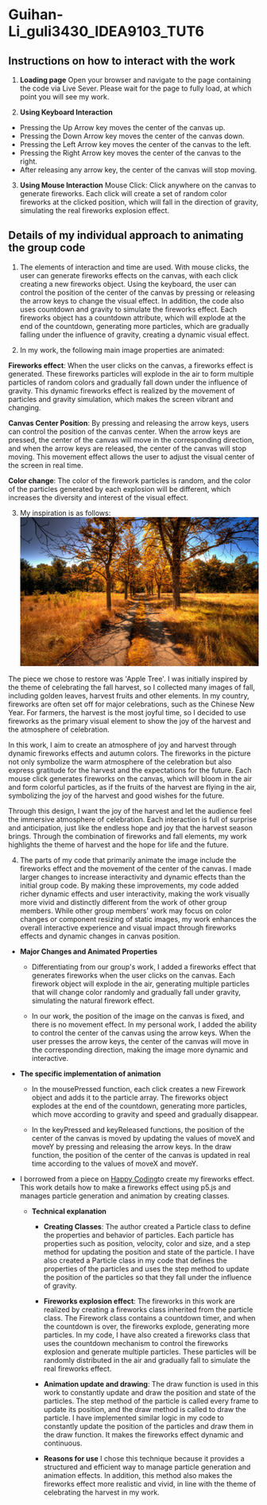 # Guihan-Li_guli3430_IDEA9103_TUT6

## **Instructions on how to interact with the work**
1. **Loading page**
Open your browser and navigate to the page containing the code via Live Sever. Please wait for the page to fully load, at which point you will see my work.

2. **Using Keyboard Interaction**
- Pressing the Up Arrow key moves the center of the canvas up.
- Pressing the Down Arrow key moves the center of the canvas down.
- Pressing the Left Arrow key moves the center of the canvas to the left.
- Pressing the Right Arrow key moves the center of the canvas to the right.
- After releasing any arrow key, the center of the canvas will stop moving.

3. **Using Mouse Interaction**
Mouse Click: Click anywhere on the canvas to generate fireworks. Each click will create a set of random color fireworks at the clicked position, which will fall in the direction of gravity, simulating the real fireworks explosion effect.

## **Details of my individual approach to animating the group code**
1. The elements of interaction and time are used. With mouse clicks, the user can generate fireworks effects on the canvas, with each click creating a new fireworks object. Using the keyboard, the user can control the position of the center of the canvas by pressing or releasing the arrow keys to change the visual effect. In addition, the code also uses countdown and gravity to simulate the fireworks effect. Each fireworks object has a countdown attribute, which will explode at the end of the countdown, generating more particles, which are gradually falling under the influence of gravity, creating a dynamic visual effect.


2. In my work, the following main image properties are animated:

**Fireworks effect**: When the user clicks on the canvas, a fireworks effect is generated. These fireworks particles will explode in the air to form multiple particles of random colors and gradually fall down under the influence of gravity. This dynamic fireworks effect is realized by the movement of particles and gravity simulation, which makes the screen vibrant and changing.

**Canvas Center Position**: By pressing and releasing the arrow keys, users can control the position of the canvas center. When the arrow keys are pressed, the center of the canvas will move in the corresponding direction, and when the arrow keys are released, the center of the canvas will stop moving. This movement effect allows the user to adjust the visual center of the screen in real time.

**Color change**: The color of the firework particles is random, and the color of the particles generated by each explosion will be different, which increases the diversity and interest of the visual effect.

3. My inspiration is as follows:
![Fall](Fall.jpg)

The piece we chose to restore was 'Apple Tree'. I was initially inspired by the theme of celebrating the fall harvest, so I collected many images of fall, including golden leaves, harvest fruits and other elements. In my country, fireworks are often set off for major celebrations, such as the Chinese New Year. For farmers, the harvest is the most joyful time, so I decided to use fireworks as the primary visual element to show the joy of the harvest and the atmosphere of celebration.

In this work, I aim to create an atmosphere of joy and harvest through dynamic fireworks effects and autumn colors. The fireworks in the picture not only symbolize the warm atmosphere of the celebration but also express gratitude for the harvest and the expectations for the future. Each mouse click generates fireworks on the canvas, which will bloom in the air and form colorful particles, as if the fruits of the harvest are flying in the air, symbolizing the joy of the harvest and good wishes for the future.

Through this design, I want the joy of the harvest and let the audience feel the immersive atmosphere of celebration. Each interaction is full of surprise and anticipation, just like the endless hope and joy that the harvest season brings. Through the combination of fireworks and fall elements, my work highlights the theme of harvest and the hope for life and the future.

4. The parts of my code that primarily animate the image include the fireworks effect and the movement of the center of the canvas. I made larger changes to increase interactivity and dynamic effects than the initial group code. By making these improvements, my code added richer dynamic effects and user interactivity, making the work visually more vivid and distinctly different from the work of other group members. While other group members' work may focus on color changes or component resizing of static images, my work enhances the overall interactive experience and visual impact through fireworks effects and dynamic changes in canvas position.

- **Major Changes and Animated Properties**
   - Differentiating from our group's work, I added a fireworks effect that generates fireworks when the user clicks on the canvas. Each firework object will explode in the air, generating multiple particles that will change color randomly and gradually fall under gravity, simulating the natural firework effect.

   - In our work, the position of the image on the canvas is fixed, and there is no movement effect. In my personal work, I added the ability to control the center of the canvas using the arrow keys. When the user presses the arrow keys, the center of the canvas will move in the corresponding direction, making the image more dynamic and interactive.

- **The specific implementation of animation**
   - In the mousePressed function, each click creates a new Firework object and adds it to the particle array. The fireworks object explodes at the end of the countdown, generating more particles, which move according to gravity and speed and gradually disappear.

   - In the keyPressed and keyReleased functions, the position of the center of the canvas is moved by updating the values of moveX and moveY by pressing and releasing the arrow keys. In the draw function, the position of the center of the canvas is updated in real time according to the values of moveX and moveY.

- I borrowed from a piece on [Happy Coding](https://happycoding.io/tutorials/p5js/creating-classes/fireworks)to create my fireworks effect. This work details how to make a fireworks effect using p5.js and manages particle generation and animation by creating classes.

    - **Technical explanation**
        - **Creating Classes**:
            The author created a Particle class to define the properties and behavior of particles. Each particle has properties such as position, velocity, color and size, and a step method for updating the position and state of the particle. I have also created a Particle class in my code that defines the properties of the particles and uses the step method to update the position of the particles so that they fall under the influence of gravity.

         - **Fireworks explosion effect**:
            The fireworks in this work are realized by creating a fireworks class inherited from the particle class. The Firework class contains a countdown timer, and when the countdown is over, the fireworks explode, generating more particles. In my code, I have also created a fireworks class that uses the countdown mechanism to control the fireworks explosion and generate multiple particles. These particles will be randomly distributed in the air and gradually fall to simulate the real fireworks effect.

        - **Animation update and drawing**:
            The draw function is used in this work to constantly update and draw the position and state of the particles. The step method of the particle is called every frame to update its position, and the draw method is called to draw the particle. I have implemented similar logic in my code to constantly update the position of the particles and draw them in the draw function. It makes the fireworks effect dynamic and continuous.

        - **Reasons for use**
            I chose this technique because it provides a structured and efficient way to manage particle generation and animation effects. In addition, this method also makes the fireworks effect more realistic and vivid, in line with the theme of celebrating the harvest in my work.
